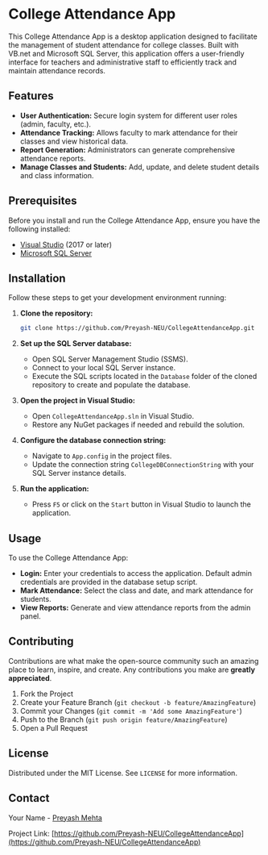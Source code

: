 
# College Attendance App

This College Attendance App is a desktop application designed to facilitate the management of student attendance for college classes. Built with VB.net and Microsoft SQL Server, this application offers a user-friendly interface for teachers and administrative staff to efficiently track and maintain attendance records.

## Features

- **User Authentication:** Secure login system for different user roles (admin, faculty, etc.).
- **Attendance Tracking:** Allows faculty to mark attendance for their classes and view historical data.
- **Report Generation:** Administrators can generate comprehensive attendance reports.
- **Manage Classes and Students:** Add, update, and delete student details and class information.

## Prerequisites

Before you install and run the College Attendance App, ensure you have the following installed:
- [Visual Studio](https://visualstudio.microsoft.com/downloads/) (2017 or later)
- [Microsoft SQL Server](https://www.microsoft.com/en-us/sql-server/sql-server-downloads)

## Installation

Follow these steps to get your development environment running:

1. **Clone the repository:**

   ```bash
   git clone https://github.com/Preyash-NEU/CollegeAttendanceApp.git
   ```

2. **Set up the SQL Server database:**
   - Open SQL Server Management Studio (SSMS).
   - Connect to your local SQL Server instance.
   - Execute the SQL scripts located in the `Database` folder of the cloned repository to create and populate the database.

3. **Open the project in Visual Studio:**
   - Open `CollegeAttendanceApp.sln` in Visual Studio.
   - Restore any NuGet packages if needed and rebuild the solution.

4. **Configure the database connection string:**
   - Navigate to `App.config` in the project files.
   - Update the connection string `CollegeDBConnectionString` with your SQL Server instance details.

5. **Run the application:**
   - Press `F5` or click on the `Start` button in Visual Studio to launch the application.

## Usage

To use the College Attendance App:
- **Login:** Enter your credentials to access the application. Default admin credentials are provided in the database setup script.
- **Mark Attendance:** Select the class and date, and mark attendance for students.
- **View Reports:** Generate and view attendance reports from the admin panel.

## Contributing

Contributions are what make the open-source community such an amazing place to learn, inspire, and create. Any contributions you make are **greatly appreciated**.

1. Fork the Project
2. Create your Feature Branch (`git checkout -b feature/AmazingFeature`)
3. Commit your Changes (`git commit -m 'Add some AmazingFeature'`)
4. Push to the Branch (`git push origin feature/AmazingFeature`)
5. Open a Pull Request

## License

Distributed under the MIT License. See `LICENSE` for more information.

## Contact

Your Name - [Preyash Mehta](mailto:mehta.prey@northeastern.edu)

Project Link: [https://github.com/Preyash-NEU/CollegeAttendanceApp](https://github.com/Preyash-NEU/CollegeAttendanceApp)


